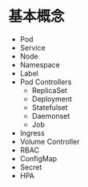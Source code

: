 # 基本概念

- Pod
- Service
- Node
- Namespace
- Label
- Pod Controllers
  - ReplicaSet
  - Deployment
  - Statefulset
  - Daemonset
  - Job
- Ingress
- Volume Controller
- RBAC
- ConfigMap
- Secret
- HPA
